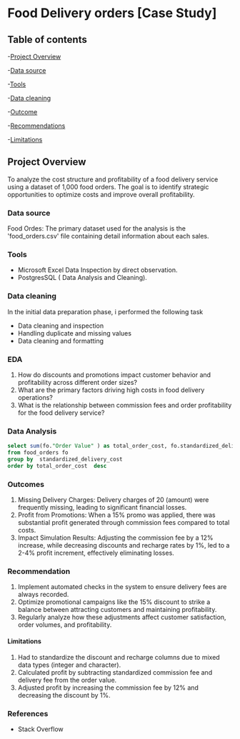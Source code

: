 # Food Delivery orders [Case Study]

## Table of contents
-[Project Overview](#project-overview)

-[Data source](#data-source)

-[Tools](#tools)

-[Data cleaning](#data-cleaning)

-[Outcome](#outcomes)

-[Recommendations](#recommendations)

-[Limitations](#limitations)

## Project Overview
To analyze the cost structure and profitability of a food delivery service using a dataset of 1,000 food orders.
The goal is to identify strategic opportunities to optimize costs and improve overall profitability.

### Data source
Food Ordes: The primary dataset used for the analysis is the 'food_orders.csv' file containing detail information about each sales.

### Tools
- Microsoft Excel Data Inspection by direct observation.
- PostgresSQL ( Data Analysis and Cleaning).

### Data cleaning
In the initial data preparation phase, i performed the following task
- Data cleaning and inspection
- Handling duplicate and missing values
- Data cleaning and formatting

### EDA
1. How do discounts and promotions impact customer behavior and profitability across different order sizes?
2. What are the primary factors driving high costs in food delivery operations?
3. What is the relationship between commission fees and order profitability for the food delivery service?

### Data Analysis
```sql
select sum(fo."Order Value" ) as total_order_cost, fo.standardized_delivery_cost
from food_orders fo 
group by  standardized_delivery_cost 
order by total_order_cost  desc
```

### Outcomes
1. Missing Delivery Charges: Delivery charges of 20 (amount) were frequently missing, leading to significant financial losses.
2. Profit from Promotions: When a 15% promo was applied, there was substantial profit generated through commission fees compared to total costs.
3. Impact Simulation Results: Adjusting the commission fee by a 12% increase, while decreasing discounts and recharge rates by 1%, led to a 2-4% profit increment, effectively eliminating losses.

### Recommendation
1. Implement automated checks in the system to ensure delivery fees are always recorded.
2. Optimize promotional campaigns like the 15% discount to strike a balance between attracting customers and maintaining profitability.
3. Regularly analyze how these adjustments affect customer satisfaction, order volumes, and profitability.

#### Limitations
1. Had to standardize the discount and recharge columns due to mixed data types (integer and character).
2. Calculated profit by subtracting standardized commission fee and delivery fee from the order value.
3. Adjusted profit by increasing the commission fee by 12% and decreasing the discount by 1%.

### References 
- Stack Overflow
  








   
